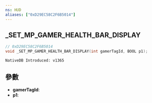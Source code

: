 ```yaml
---
ns: HUD
aliases: ["0xD29EC58C2F6B5014"]
---
```

## _SET_MP_GAMER_HEALTH_BAR_DISPLAY

```c
// 0xD29EC58C2F6B5014
void _SET_MP_GAMER_HEALTH_BAR_DISPLAY(int gamerTagId, BOOL p1);
```

```
NativeDB Introduced: v1365
```

## 參數
* **gamerTagId**:
* **p1**:
